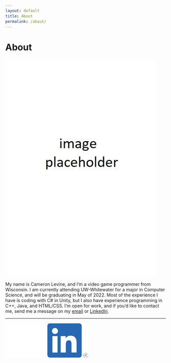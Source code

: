 ```yaml
---
layout: default
title: About
permalink: /about/
---
```

# About
![image](./images/temp.png)  

My name is Cameron Levine, and I’m a video game programmer from Wisconsin. I am currently attending UW-Whitewater for a major in Computer Science, and will be graduating in May of 2022. Most of the experience I have is coding with C# in Unity, but I also have experience programming in C++, Java, and HTML/CSS. I’m open for work, and if you’d like to contact me, send me a message on my [email](chaotixlevine@gmail.com) or [LinkedIn](https://www.linkedin.com/in/cameron-levine-930242214).  

<hr>

[![image](./images/mail.png)](mailto:chaotixlevine@gmail.com)
[![image](./images/LI-In-Bug-small.png)](https://www.linkedin.com/in/cameron-levine-930242214)
